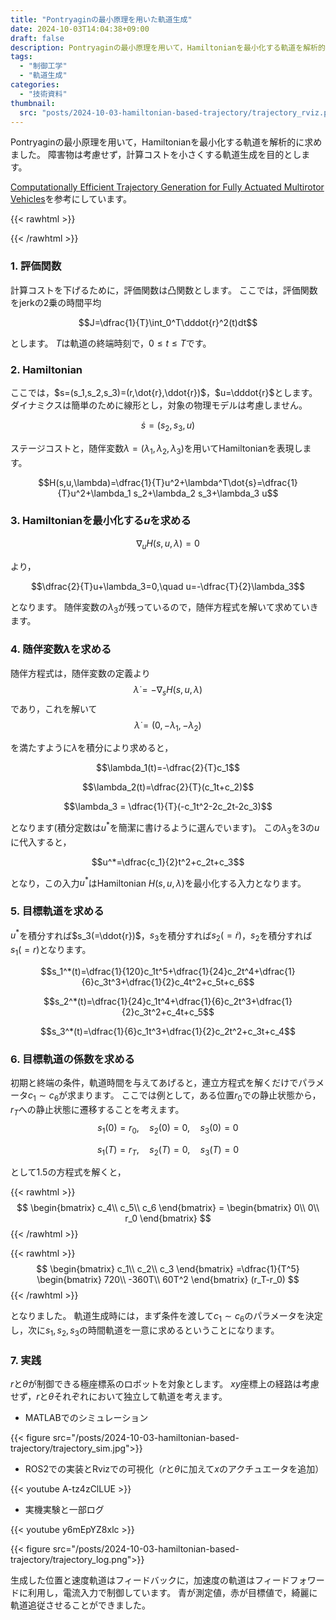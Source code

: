 ```yaml
---
title: "Pontryaginの最小原理を用いた軌道生成"
date: 2024-10-03T14:04:38+09:00
draft: false
description: Pontryaginの最小原理を用いて，Hamiltonianを最小化する軌道を解析的に求めました。
tags:
  - "制御工学"
  - "軌道生成"
categories:
  - "技術資料"
thumbnail:
  src: "posts/2024-10-03-hamiltonian-based-trajectory/trajectory_rviz.png"
---
```


Pontryaginの最小原理を用いて，Hamiltonianを最小化する軌道を解析的に求めました。
障害物は考慮せず，計算コストを小さくする軌道生成を目的とします。

<!--more-->

[Computationally Efficient Trajectory Generation for
Fully Actuated Multirotor Vehicles](https://ieeexplore.ieee.org/document/8336503)を参考にしています。

{{< rawhtml >}}
<script src="https://cdnjs.cloudflare.com/ajax/libs/mathjax/2.7.4/MathJax.js?config=TeX-AMS-MML_HTMLorMML"></script>
<script type="text/x-mathjax-config">
    MathJax.Hub.Config({tex2jax: {inlineMath: [['$','$'], ['\\(','\\)']]}});
</script>
{{< /rawhtml >}}

### 1. 評価関数 
計算コストを下げるために，評価関数は凸関数とします。
ここでは，評価関数をjerkの2乗の時間平均

$$J=\dfrac{1}{T}\int_0^T\dddot{r}^2(t)dt$$

とします。
$T$は軌道の終端時刻で，$0\leq t \leq T$です。   

### 2. Hamiltonian
ここでは，$s=(s_1,s_2,s_3)=(r,\dot{r},\ddot{r})$，$u=\dddot{r}$とします。
ダイナミクスは簡単のために線形とし，対象の物理モデルは考慮しません。

$$\dot{s}=(s_2,s_3,u)$$

ステージコストと，随伴変数$\lambda=(\lambda_1,\lambda_2,\lambda_3)$を用いてHamiltonianを表現します。

$$H(s,u,\lambda)=\dfrac{1}{T}u^2+\lambda^T\dot{s}=\dfrac{1}{T}u^2+\lambda_1 s_2+\lambda_2 s_3+\lambda_3 u$$

### 3. Hamiltonianを最小化する$u$を求める

$$\nabla_uH(s,u,\lambda)=0$$

より，

$$\dfrac{2}{T}u+\lambda_3=0,\quad u=-\dfrac{T}{2}\lambda_3$$

となります。
随伴変数の$\lambda_3$が残っているので，随伴方程式を解いて求めていきます。

### 4. 随伴変数$\lambda$を求める
随伴方程式は，随伴変数の定義より
$$\dot{\lambda}=-\nabla_sH(s,u,\lambda)$$
であり，これを解いて
$$\dot{\lambda}=(0,-\lambda_1,-\lambda_2)$$

を満たすように$\lambda$を積分により求めると，

$$\lambda_1(t)=-\dfrac{2}{T}c_1$$

$$\lambda_2(t)=\dfrac{2}{T}(c_1t+c_2)$$

$$\lambda_3 = \dfrac{1}{T}(-c_1t^2-2c_2t-2c_3)$$

となります(積分定数は$u^*$を簡潔に書けるように選んでいます)。
この$\lambda_3$を3の$u$に代入すると，

$$u^*=\dfrac{c_1}{2}t^2+c_2t+c_3$$

となり，この入力$u^*$はHamiltonian $H(s,u,\lambda)$を最小化する入力となります。

### 5. 目標軌道を求める
$u^*$を積分すれば$s_3(=\ddot{r})$，$s_3$を積分すれば$s_2(=\dot{r})$，$s_2$を積分すれば$s_1(=r)$となります。

$$s_1^*(t)=\dfrac{1}{120}c_1t^5+\dfrac{1}{24}c_2t^4+\dfrac{1}{6}c_3t^3+\dfrac{1}{2}c_4t^2+c_5t+c_6$$

$$s_2^*(t)=\dfrac{1}{24}c_1t^4+\dfrac{1}{6}c_2t^3+\dfrac{1}{2}c_3t^2+c_4t+c_5$$

$$s_3^*(t)=\dfrac{1}{6}c_1t^3+\dfrac{1}{2}c_2t^2+c_3t+c_4$$

### 6. 目標軌道の係数を求める
初期と終端の条件，軌道時間を与えてあげると，連立方程式を解くだけでパラメータ$c_1\sim c_6$が求まります。
ここでは例として，ある位置$r_0$での静止状態から，$r_T$への静止状態に遷移することを考えます。
$$s_1(0)=r_0,\quad s_2(0)=0,\quad s_3(0)=0$$

$$s_1(T)=r_T,\quad s_2(T)=0,\quad s_3(T)=0$$

として1.5の方程式を解くと，

{{< rawhtml >}}
$$
\begin{bmatrix} 
c_4\\ 
c_5\\
c_6
\end{bmatrix} =
\begin{bmatrix} 
0\\ 
0\\
r_0
\end{bmatrix}
$$
{{< /rawhtml >}}

{{< rawhtml >}}
$$
\begin{bmatrix} 
c_1\\ 
c_2\\
c_3
\end{bmatrix} =\dfrac{1}{T^5}
\begin{bmatrix} 
720\\ 
-360T\\
60T^2
\end{bmatrix}
(r_T-r_0)
$$
{{< /rawhtml >}}

となりました。
軌道生成時には，まず条件を渡して$c_1\sim c_6$のパラメータを決定し，次に$s_1,s_2,s_3$の時間軌道を一意に求めるということになります。

### 7. 実践
$r$と$\theta$が制御できる極座標系のロボットを対象とします。
$xy$座標上の経路は考慮せず，$r$と$\theta$それぞれにおいて独立して軌道を考えます。

- MATLABでのシミュレーション

{{< figure src="/posts/2024-10-03-hamiltonian-based-trajectory/trajectory_sim.jpg">}}

- ROS2での実装とRvizでの可視化（$r$と$\theta$に加えて$x$のアクチュエータを追加）

{{< youtube A-tz4zClLUE >}}

- 実機実験と一部ログ

{{< youtube y6mEpYZ8xlc  >}} 

{{< figure src="/posts/2024-10-03-hamiltonian-based-trajectory/trajectory_log.png">}}

生成した位置と速度軌道はフィードバックに，加速度の軌道はフィードフォワードに利用し，電流入力で制御しています。
青が測定値，赤が目標値で，綺麗に軌道追従させることができました。